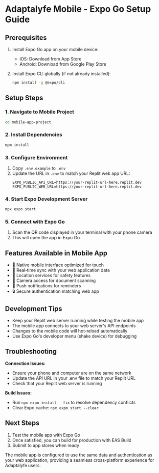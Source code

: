 # Adaptalyfe Mobile - Expo Go Setup Guide

## Prerequisites

1. Install Expo Go app on your mobile device:
   - iOS: Download from App Store
   - Android: Download from Google Play Store

2. Install Expo CLI globally (if not already installed):
   ```bash
   npm install -g @expo/cli
   ```

## Setup Steps

### 1. Navigate to Mobile Project
```bash
cd mobile-app-project
```

### 2. Install Dependencies
```bash
npm install
```

### 3. Configure Environment
1. Copy `.env.example` to `.env`
2. Update the URL in `.env` to match your Replit web app URL:
   ```
   EXPO_PUBLIC_API_URL=https://your-replit-url-here.replit.dev
   EXPO_PUBLIC_WEB_URL=https://your-replit-url-here.replit.dev
   ```

### 4. Start Expo Development Server
```bash
npx expo start
```

### 5. Connect with Expo Go
1. Scan the QR code displayed in your terminal with your phone camera
2. This will open the app in Expo Go

## Features Available in Mobile App

- 📱 Native mobile interface optimized for touch
- 🔄 Real-time sync with your web application data
- 📍 Location services for safety features
- 📸 Camera access for document scanning
- 🔔 Push notifications for reminders
- 🔒 Secure authentication matching web app

## Development Tips

- Keep your Replit web server running while testing the mobile app
- The mobile app connects to your web server's API endpoints
- Changes to the mobile code will hot-reload automatically
- Use Expo Go's developer menu (shake device) for debugging

## Troubleshooting

**Connection Issues:**
- Ensure your phone and computer are on the same network
- Update the API URL in your .env file to match your Replit URL
- Check that your Replit web server is running

**Build Issues:**
- Run `npx expo install --fix` to resolve dependency conflicts
- Clear Expo cache: `npx expo start --clear`

## Next Steps

1. Test the mobile app with Expo Go
2. Once satisfied, you can build for production with EAS Build
3. Submit to app stores when ready

The mobile app is configured to use the same data and authentication as your web application, providing a seamless cross-platform experience for Adaptalyfe users.